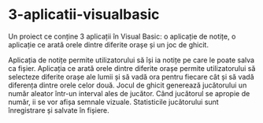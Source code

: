 # 3-aplicatii-visualbasic
Un proiect ce conține 3 aplicații în Visual Basic: o aplicație de notițe, o aplicație ce arată orele dintre diferite orașe și un joc de ghicit.

Aplicația de notițe permite utilizatorului să își ia notițe pe care le poate salva ca fișier.
Aplicația ce arată orele dintre diferite orașe permite utilizatorului să selecteze diferite orașe ale lumii și să vadă ora pentru fiecare cât și să vadă diferența dintre orele celor două.
Jocul de ghicit generează jucătorului un număr aleator într-un interval ales de jucător. Când jucătorul se apropie de număr, ii se vor afișa semnale vizuale. Statisticile jucătorului sunt înregistrare și salvate în fișiere.
